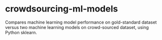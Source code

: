 # crowdsourcing-ml-models
Compares machine learning model performance on gold-standard dataset versus two machine learning models on crowd-sourced dataset, using Python sklearn.
